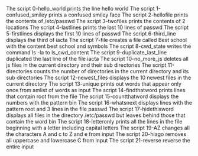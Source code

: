 The script 0-hello_world prints the line hello world
The script 1-confused_smiley prints a confused smiley face
The script 2-hellofile prints the contents of /etc/passwd
The script 3-twofiles prints the contents of 2 locations
The script 4-lastlines prints the last 10 lines of passwd
The script 5-firstlines displays the first 10 lines of passwd
The script 6-third_line displays the third of iacta
The script 7-file creates a file called Best school with the content best school and symbols
The script 8-cwd_state writes the command ls -la to ls_cwd_content
The script 9-duplicate_last_line duplicated the last line of the file iacta
The script 10-no_more_js deletes all js files in the current directory and their sub directories
The script 11-directories counts the number of directories in the current directory and its sub directories
The script 12-newest_files displays the 10 newest files in the current directory
The script 13-unique prints out words that appear only once from amlist of words as input
The script 14-findthatword prints lines that contain root from the file
The script 15-countthatword displays the numbers with the pattern bin
The script 16-whatsnext displays lines with the pattern root and 3 lines in the file passwd
The script 17-hidethisword displays all files in the directory /etc/passwd but leaves behind those that contain the word bin
The script 18-letteronly prints all the lines in the file beginning with a letter including capital letters
The script 19-AZ changes all the characters A and c to Z and e from input
The script 20-hiago removes all uppercase and lowercase C from input
The script 21-reverse reverse the entire input
